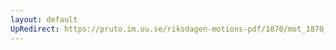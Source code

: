 ```yaml
---
layout: default
UpRedirect: https://pruto.im.uu.se/riksdagen-motions-pdf/1870/mot_1870__fk__1.pdf
---
```

